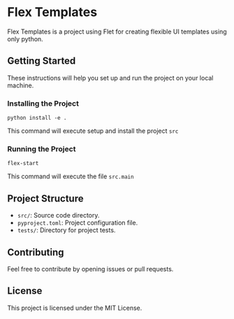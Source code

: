 <!DOCTYPE html>
<html lang="en">
<head>
    <meta charset="UTF-8">
    <meta name="viewport" content="width=device-width, initial-scale=1.0">
</head>
<body>
    <h1>Flex Templates</h1>
    <p>Flex Templates is a project using Flet for creating flexible UI templates using only python.</p>
    <h2>Getting Started</h2>
    <p>These instructions will help you set up and run the project on your local machine.</p>
    <h3>Installing the Project</h3>
    <pre><code>python install -e .</code></pre>
    <p>This command will execute setup and install the project <code>src</code></p>
    <h3>Running the Project</h3>
    <pre><code>flex-start</code></pre>
    <p>This command will execute the file <code>src.main</code></p>
    <h2>Project Structure</h2>
    <ul>
        <li><code>src/</code>: Source code directory.</li>
        <li><code>pyproject.toml</code>: Project configuration file.</li>
        <li><code>tests/</code>: Directory for project tests.</li>
    </ul>
    <h2>Contributing</h2>
    <p>Feel free to contribute by opening issues or pull requests.</p>
    <h2>License</h2>
    <p>This project is licensed under the MIT License.</p>

</body>
</html>
